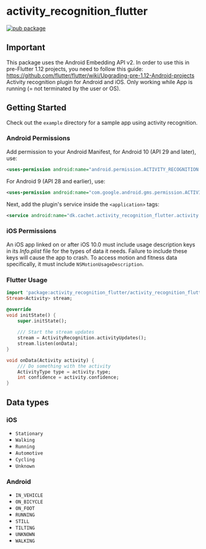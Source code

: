 # activity_recognition_flutter

[![pub package](https://img.shields.io/pub/v/activity_recognition_flutter.svg)](https://pub.dartlang.org/packages/activity_recognition)

## Important
This package uses the Android Embedding API v2. In order to use this in pre-Flutter 1.12 projects, you need to follow this guide: https://github.com/flutter/flutter/wiki/Upgrading-pre-1.12-Android-projects
Activity recognition plugin for Android and iOS. Only working while App is running (= not terminated by the user or OS).

## Getting Started

Check out the `example` directory for a sample app using activity recognition.

### Android Permissions

Add permission to your Android Manifest, for Android 10 (API 29 and later), use:
```xml
<uses-permission android:name="android.permission.ACTIVITY_RECOGNITION permission" />
```

For Android 9 (API 28 and earlier), use:
```xml
<uses-permission android:name="com.google.android.gms.permission.ACTIVITY_RECOGNITION" />
```

Next, add the plugin's service inside the `<application>` tags:
```xml
<service android:name="dk.cachet.activity_recognition_flutter.activity.ActivityRecognizedService" />
```

### iOS Permissions

An iOS app linked on or after iOS 10.0 must include usage description keys in its *Info.plist* file
for the types of data it needs. Failure to include these keys will cause the app to crash.
To access motion and fitness data specifically, it must include `NSMotionUsageDescription`.

### Flutter Usage

```Dart
import 'package:activity_recognition_flutter/activity_recognition_flutter.dart';
Stream<Activity> stream;

@override
void initState() {
    super.initState();
    
    /// Start the stream updates
    stream = ActivityRecognition.activityUpdates();
    stream.listen(onData);
}

void onData(Activity activity) {
    /// Do something with the activity
    ActivityType type = activity.type;
    int confidence = activity.confidence;
}
```

## Data types
### iOS
* `Stationary`
* `Walking`
* `Running`
* `Automotive`
* `Cycling`
* `Unknown`

### Android
* `IN_VEHICLE`
* `ON_BICYCLE`
* `ON_FOOT`
* `RUNNING`
* `STILL`
* `TILTING`
* `UNKNOWN`
* `WALKING`